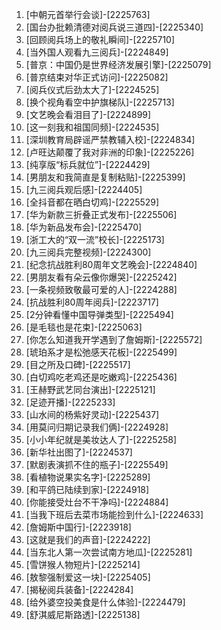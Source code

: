 
1. [中朝元首举行会谈]-[2225763]
1. [国台办批赖清德对阅兵说三道四]-[2225340]
1. [回顾阅兵场上的敬礼瞬间]-[2225710]
1. [当外国人观看九三阅兵]-[2224849]
1. [普京：中国仍是世界经济发展引擎]-[2225079]
1. [普京结束对华正式访问]-[2225082]
1. [阅兵仪式后劲太大了]-[2224525]
1. [换个视角看空中护旗梯队]-[2225713]
1. [文艺晚会看泪目了]-[2224899]
1. [这一刻我和祖国同频]-[2224535]
1. [深圳教育局辟谣严禁教辅入校]-[2224834]
1. [卢旺达颠覆了我对非洲的印象]-[2225226]
1. [纯享版“标兵就位”]-[2224429]
1. [男朋友和我简直是复制粘贴]-[2225399]
1. [九三阅兵观后感]-[2224405]
1. [全抖音都在晒白切鸡]-[2225529]
1. [华为新款三折叠正式发布]-[2225506]
1. [华为新品发布会]-[2225470]
1. [浙工大的“双一流”校长]-[2225173]
1. [九三阅兵完整视频]-[2224300]
1. [纪念抗战胜利80周年文艺晚会]-[2224840]
1. [男朋友看有朵云像你爆哭]-[2225242]
1. [一条视频致敬最可爱的人]-[2224288]
1. [抗战胜利80周年阅兵]-[2223717]
1. [2分钟看懂中国导弹类型]-[2225494]
1. [是毛毯也是花束]-[2225063]
1. [你怎么知道我开学遇到了詹姆斯]-[2225572]
1. [琥珀系才是松弛感天花板]-[2225499]
1. [目之所及口碑]-[2225517]
1. [白切鸡吃老鸡还是吃嫩鸡]-[2225436]
1. [王赫野武艺同台演出]-[2225121]
1. [足迹开播]-[2225233]
1. [山水间的杨紫好灵动]-[2225437]
1. [用莫问归期记录我们俩]-[2224928]
1. [小小年纪就是美妆达人了]-[2225258]
1. [新华社出图了]-[2224537]
1. [默剧表演抓不住的瓶子]-[2225549]
1. [看植物说果实名字]-[2225289]
1. [和平鸽已陆续到家]-[2224918]
1. [你能接受灶台不干净吗]-[2224884]
1. [当我下班后去菜市场能捡到什么]-[2224633]
1. [詹姆斯中国行]-[2223918]
1. [这就是我们的声音]-[2224222]
1. [当东北人第一次尝试南方地瓜]-[2225281]
1. [雪饼猴人物短片]-[2225214]
1. [敖黎强制爱这一块]-[2225405]
1. [揭秘阅兵装备]-[2224284]
1. [给外婆空投美食是什么体验]-[2224479]
1. [舒淇威尼斯路透]-[2225138]
